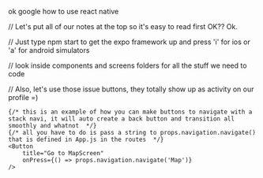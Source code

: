 ok google how to use react native

// Let's put all of our notes at the top so it's easy to read first OK?? Ok.

// Just type npm start to get the expo framework up and press 'i' for ios or 'a' for android simulators

// look inside components and screens folders for all the stuff we need to code

// Also, let's use those issue buttons, they totally show up as activity on our profile =)

    {/* this is an example of how you can make buttons to navigate with a stack navi, it will auto create a back button and transition all smoothly and whatnot  */}
    {/* all you have to do is pass a string to props.navigation.navigate() that is defined in App.js in the routes  */}
    <Button
        title="Go to MapScreen"
        onPress={() => props.navigation.navigate('Map')}
    />




